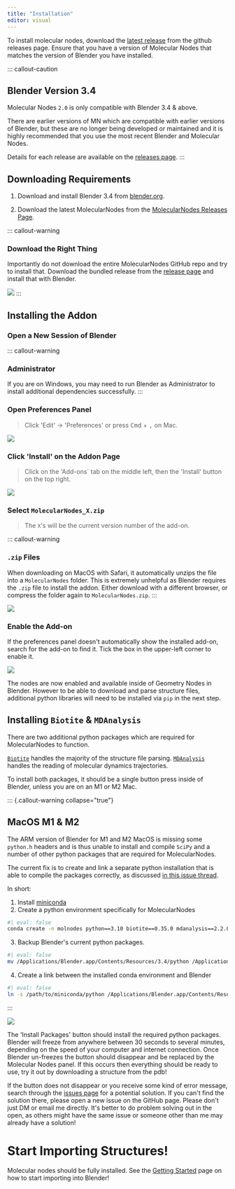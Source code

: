```yaml
---
title: "Installation"
editor: visual
---
```


To install molecular nodes, download the [latest release](https://github.com/BradyAJohnston/MolecularNodes/releases) from the github releases page. Ensure that you have a version of Molecular Nodes that matches the version of Blender you have installed.

::: callout-caution
## Blender Version 3.4

Molecular Nodes `2.0` is only compatible with Blender 3.4 & above.

There are earlier versions of MN which are compatible with earlier versions of Blender, but these are no longer being developed or maintained and it is highly recommended that you use the most recent Blender and Molecular Nodes.

Details for each release are available on the [releases page](https://github.com/BradyAJohnston/MolecularNodes/releases).
:::

## Downloading Requirements

1.  Download and install Blender 3.4 from [blender.org](https://www.blender.org/download/).

2.  Download the latest MolecularNodes from the [MolecularNodes Releases Page](https://github.com/BradyAJohnston/MolecularNodes/releases/).

::: callout-warning
### Download the Right Thing

Importantly do not download the entire MolecularNodes GitHub repo and try to install that. Download the bundled release from the [release page](https://github.com/BradyAJohnston/MolecularNodes/releases) and install that with Blender.

![](https://imgur.com/3thv8YM)
:::

## Installing the Addon

### Open a New Session of Blender

::: callout-warning
### Administrator

If you are on Windows, you may need to run Blender as Administrator to install additional dependencies successfully.
:::

### Open Preferences Panel

> Click 'Edit' -\> 'Preferences' or press <kbd>Cmd</kbd> + <kbd> ,</kbd> on Mac.

![](https://imgur.com/Mv8tHMC)

### Click 'Install' on the Addon Page

> Click on the 'Add-ons\` tab on the middle left, then the 'Install' button on the top right.

![](https://imgur.com/6ri9FUl)

### Select `MolecularNodes_X.zip`

> The `X`'s will be the current version number of the add-on.

::: callout-warning
### `.zip` Files

When downloading on MacOS with Safari, it automatically unzips the file into a `MolecularNodes` folder. This is extremely unhelpful as Blender requires the `.zip` file to install the addon. Either download with a different browser, or compress the folder again to `MolecularNodes.zip`.
:::

![](https://imgur.com/uFWZP42)

### Enable the Add-on

If the preferences panel doesn't automatically show the installed add-on, search for the add-on to find it. Tick the box in the upper-left corner to enable it.

![](https://imgur.com/8vVmzVt)

The nodes are now enabled and available inside of Geometry Nodes in Blender. However to be able to download and parse structure files, additional python libraries will need to be installed via `pip` in the next step.

## Installing `Biotite` & `MDAnalysis`

There are two additional python packages which are required for MolecularNodes to function.

[`Biotite`](https://biotite-python.org) handles the majority of the structure file parsing. [`MDAnalysis`](https://www.mdanalysis.org/) handles the reading of molecular dynamics trajectories.

To install both packages, it should be a single button press inside of Blender, unless you are on an M1 or M2 Mac.

::: {.callout-warning collapse="true"}
## MacOS M1 & M2

The ARM version of Blender for M1 and M2 MacOS is missing some `python.h` headers and is thus unable to install and compile `SciPy` and a number of other python packages that are required for MolecularNodes.

The current fix is to create and link a separate python installation that is able to compile the packages correctly, as discussed [in this issue thread](https://github.com/BradyAJohnston/MolecularNodes/issues/108#issuecomment-1355965223).

In short:

1.  Install [miniconda](https://docs.conda.io/en/latest/miniconda.html)
2.  Create a python environment specifically for MolecularNodes

``` bash
#| eval: false
conda create -n molnodes python==3.10 biotite==0.35.0 mdanalysis==2.2.0 -c conda-forge -y
```

3.  Backup Blender's current python packages.

``` bash
#| eval: false
mv /Applications/Blender.app/Contents/Resources/3.4/python /Applications/Blender.app/Contents/Resources/3.4/old_python
```

4.  Create a link between the installed conda environment and Blender

``` bash
#| eval: false
ln -s /path/to/miniconda/python /Applications/Blender.app/Contents/Resources/3.4/python
```
:::

![](https://i.imgur.com/ePIhaGq.png)

The 'Install Packages' button should install the required python packages. Blender will freeze from anywhere between 30 seconds to several minutes, depending on the speed of your computer and internet connection. Once Blender un-freezes the button should disappear and be replaced by the Molecular Nodes panel. If this occurs then everything should be ready to use, try it out by downloading a structure from the pdb!

If the button does not disappear or you receive some kind of error message, search through the [issues page](https://github.com/BradyAJohnston/MolecularNodes/issues) for a potential solution. If you can't find the solution there, please open a new issue on the GitHub page. Please don't just DM or email me directly. It's better to do problem solving out in the open, as others might have the same issue or someone other than me may already have a solution!

# Start Importing Structures!

Molecular nodes should be fully installed. See the [Getting Started](getting-started.md) page on how to start importing into Blender!
